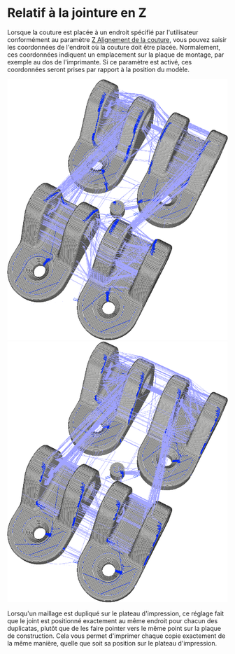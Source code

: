 Relatif à la jointure en Z
====
Lorsque la couture est placée à un endroit spécifié par l'utilisateur conformément au paramètre [Z Alignement de la couture](z_seam_type.md), vous pouvez saisir les coordonnées de l'endroit où la couture doit être placée. Normalement, ces coordonnées indiquent un emplacement sur la plaque de montage, par exemple au dos de l'imprimante. Si ce paramètre est activé, ces coordonnées seront prises par rapport à la position du modèle.

![Désactivé : Les coordonnées indiquent une position absolue au centre de la plaque de montage, de sorte que toutes les bandes bleues pointent vers le milieu](../../../articles/images/z_seam_relative_disabled.png)
![Activé : Les coordonnées sont relatives au modèle, donc chaque modèle aura les bandes bleues dans le même coin](../../../articles/images/z_seam_relative_enabled.png)

Lorsqu'un maillage est dupliqué sur le plateau d'impression, ce réglage fait que le joint est positionné exactement au même endroit pour chacun des duplicatas, plutôt que de les faire pointer vers le même point sur la plaque de construction. Cela vous permet d'imprimer chaque copie exactement de la même manière, quelle que soit sa position sur le plateau d'impression.
